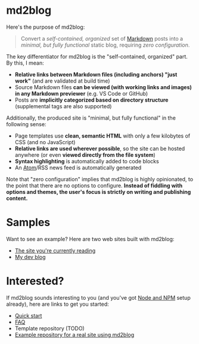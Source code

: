 # md2blog
Here's the purpose of md2blog:

> Convert a *self-contained, organized* set of [Markdown](https://daringfireball.net/projects/markdown/) posts into a *minimal, but fully functional* static blog, requiring *zero configuration*.

The key differentiator for md2blog is the "self-contained, organized" part. By this, I mean:

* **Relative links between Markdown files (including anchors) "just work"** (and are validated at build time)
* Source Markdown files **can be viewed (with working links and images) in any Markdown previewer** (e.g. VS Code or GitHub)
* Posts are **implicitly categorized based on directory structure** (supplemental tags are also supported)

Additionally, the produced site is "minimal, but fully functional" in the following sense:

* Page templates use **clean, semantic HTML** with only a few kilobytes of CSS (and no JavaScript)
* **Relative links are used wherever possible**, so the site can be hosted anywhere (or even **viewed directly from the file system**)
* **Syntax highlighting** is automatically added to code blocks
* An [Atom](https://validator.w3.org/feed/docs/atom.html)/RSS news feed is automatically generated

Note that "zero configuration" implies that md2blog is highly opinionated, to the point that there are no options to configure. **Instead of fiddling with options and themes, the user's focus is strictly on writing and publishing content.**

# Samples
Want to see an example? Here are two web sites built with md2blog:

* [The site you're currently reading](index.md)
* [My dev blog](https://log.schemescape.com/)

# Interested?
If md2blog sounds interesting to you (and you've got [Node and NPM](https://nodejs.org/en/download/) setup already), here are links to get you started:

* [Quick start](posts/quick-start/getting-started.md)
* [FAQ](posts/faq/list.md)
* Template repository (TODO)
* [Example repository for a real site using md2blog](https://github.com/jaredkrinke/log)
